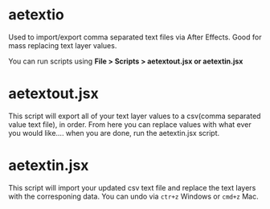 aetextio
========

Used to import/export comma separated text files via After Effects. Good for mass replacing text layer values.

You can run scripts using **File > Scripts > aetextout.jsx     or     aetextin.jsx**

aetextout.jsx
========
This script will export all of your text layer values to a csv(comma separated value text file), in order. From here you can replace values with what ever you would like.... when you are done, run the aetextin.jsx script.

aetextin.jsx
========
This script will import your updated csv text file and replace the text layers with the corresponing data.
You can undo via `ctr+z` Windows or `cmd+z` Mac.

